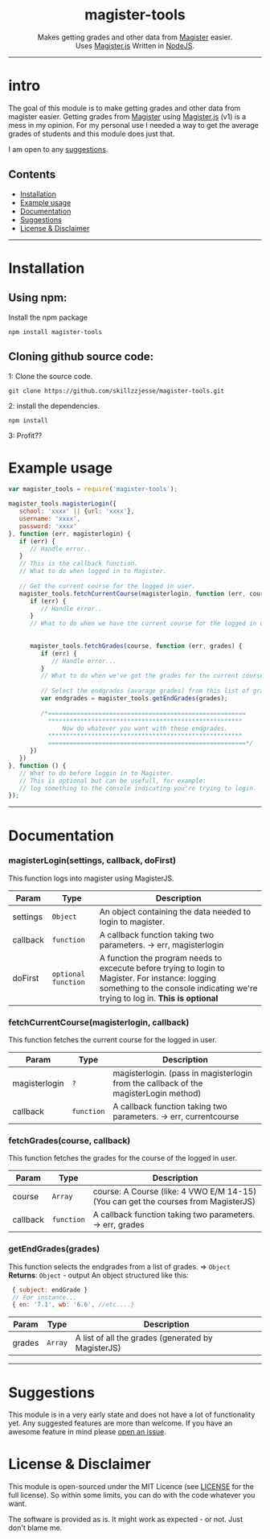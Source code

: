 <h1 align="center">magister-tools</h1>
<p align="center">
   Makes getting grades and other data from <a href="http://www.schoolmaster.nl/">Magister</a> easier. <br>
  Uses <a href="https://github.com/simplyGits/MagisterJS">Magister.js</a> Written in <a href="https://nodejs.org/">NodeJS</a>.
</p>

---
# intro
The goal of this module is to make getting grades and other data from magister easier. Getting grades from <a href="http://www.schoolmaster.nl/">Magister</a> using <a href="https://github.com/simplyGits/MagisterJS">Magister.js</a> (v1) is a mess in my opinion. For my personal use I needed a way to get the average grades of students and this module does just that. 

I am open to any [suggestions](#suggestions).

## Contents
* [Installation](#installation)  
* [Example usage](#example-usage)  
* [Documentation](#documentation)  
* [Suggestions](#suggestions)  
* [License & Disclaimer](#license--disclaimer)  

---

# Installation
## Using npm:
Install the npm package
```
npm install magister-tools 
```
## Cloning github source code:
1: Clone the source code.  
```
git clone https://github.com/skillzzjesse/magister-tools.git
```
2: install the dependencies.  
```
npm install
```
3: Profit??

# Example usage 
```js
var magister_tools = require('magister-tools');

magister_tools.magisterLogin({
   school: 'xxxx' || {url: 'xxxx'},
   username: 'xxxx',
   password: 'xxxx'
}, function (err, magisterlogin) {
   if (err) {
      // Handle error..
   }
   // This is the callback function. 
   // What to do when logged in to Magister.
   
   // Get the current course for the logged in user.
   magister_tools.fetchCurrentCourse(magisterlogin, function (err, course) {
      if (err) {
         // Handle error..
      }   
      // What to do when we have the current course for the logged in user.
      
      
      magister_tools.fetchGrades(course, function (err, grades) {
         if (err) {
            // Handle error...
         }
         // What to do when we've got the grades for the current course of the logged in user.
         
         // Select the endgrades (avarage grades) from this list of grades.
         var endgrades = magister_tools.getEndGrades(grades);
         
         /*=======================================================
           ******************************************************
               Now do whatever you want with these endgrades.
           ******************************************************
           =======================================================*/ 
      })
   })
}, function () { 
   // What to do before loggin in to Magister.
   // This is optional but can be usefull, for example: 
   // log something to the console indicating you're trying to login.
});
```
---

# Documentation
<a name="magisterLogin
This function logs into magister using MagisterJS."></a>

### magisterLogin(settings, callback, doFirst)
This function logs into magister using MagisterJS.  

| Param | Type | Description |
| --- | --- | --- |
| settings | <code>Object</code> | An object containing the data needed to login to magister. |
| callback | <code>function</code> | A callback function taking two parameters. -> err, magisterlogin |
| doFirst | <code>optional function</code> | A function the program needs to excecute before trying to login to Magister. For instance: logging something to the console indicating we're trying to log in. **This is optional**|

<a name="fetchCurrentCourse
This function fetches the current course for the logged in user."></a>

### fetchCurrentCourse(magisterlogin, callback)
This function fetches the current course for the logged in user.  

| Param | Type | Description |
| --- | --- | --- |
| magisterlogin | <code>?</code> | magisterlogin. (pass in magisterlogin from the callback of the magisterLogin method) |
| callback | <code>function</code> | A callback function taking two parameters. -> err, currentcourse |
 
<a name="fetchGrades
This function fetches the grades for the course of the logged in user."></a>

### fetchGrades(course, callback)
This function fetches the grades for the course of the logged in user.    

| Param | Type | Description |
| --- | --- | --- |
| course | <code>Array</code> | course: A Course (like: 4 VWO E/M 14-15) (You can get the courses from MagisterJS) |
| callback | <code>function</code> | A callback function taking two parameters. -> err, grades |

<a name="getEndGrades
This function selects the endgrades from a list of grades."></a>

### getEndGrades(grades)
This function selects the endgrades from a list of grades. ⇒ <code>Object</code>  
**Returns**: <code>Object</code> - output An object structured like this:  
```js
 { subject: endGrade }
 // For instance...
 { en: '7.1', wb: '6.6', //etc....}  
```
| Param | Type | Description |
| --- | --- | --- |
| grades | <code>Array</code> | A list of all the grades (generated by MagisterJS) |

---

# Suggestions
This module is in a very early state and does not have a lot of functionality yet. Any suggested features are more than welcome.
If you have an awesome feature in mind please [open an issue](https://github.com/skillzzjesse/magister-tools/issues/new). 

# License & Disclaimer
This module is open-sourced under the MIT Licence (see [LICENSE](LICENSE) for the full license). So within some limits, you can do with the code whatever you want.

The software is provided as is. It might work as expected - or not. Just don't blame me.
